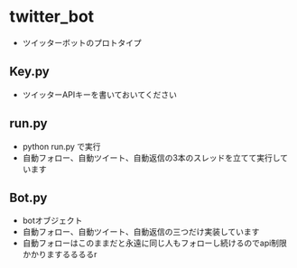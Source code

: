 # twitter_bot
- ツイッターボットのプロトタイプ

## Key.py
- ツイッターAPIキーを書いておいてください

## run.py
- python run.py で実行
- 自動フォロー、自動ツイート、自動返信の3本のスレッドを立てて実行しています

## Bot.py
- botオブジェクト
- 自動フォロー、自動ツイート、自動返信の三つだけ実装しています
- 自動フォローはこのままだと永遠に同じ人もフォローし続けるのでapi制限かかりまするるるるr

